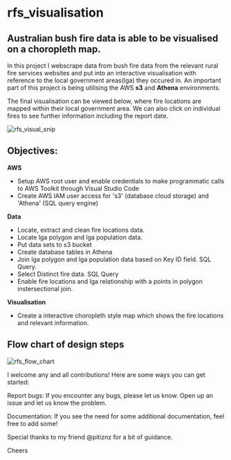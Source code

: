 # rfs_visualisation 

## Australian bush fire data is able to be visualised on a choropleth map.


In this project I webscrape data from bush fire data from the relevant rural fire services websites and put into an interactive visualisation with reference to the local government areas(lga) they occured in.
An important part of this project is being utilising the AWS **s3** and **Athena** environments.

The final visualisation can be viewed below, where fire locations are mapped within their local government area.
We can also click on individual fires to see further information including the report date.

![rfs_visual_snip](https://user-images.githubusercontent.com/114447057/222874721-32062d9c-e3ac-43be-99b5-beebc29f2e28.png)

## Objectives: 
**AWS**
- Setup AWS root user and enable credentials to make programmatic calls to AWS Toolkit through Visual Studio Code
- Create AWS IAM user access for 's3' (database cloud storage) and 'Athena' (SQL query engine)

**Data**
- Locate, extract and clean fire locations data.
- Locate lga polygon and lga population data. 
- Put data sets to s3 bucket
- Create database tables in Athena
- Join lga polygon and lga population data based on Key ID field. SQL Query.
- Select Distinct fire data. SQL Query
- Enable fire locations and lga relationship with a points in polygon instersectional join.

**Visualisation**
- Create a interactive choropleth style map which shows the fire locations and relevant information. 

## Flow chart of design steps

![rfs_flow_chart](https://user-images.githubusercontent.com/114447057/222857356-ff78d288-cf83-4c15-812e-165545e29f16.png)

I welcome any and all contributions! Here are some ways you can get started:

Report bugs: If you encounter any bugs, please let us know. Open up an issue and let us know the problem.

Documentation: If you see the need for some additional documentation, feel free to add some!

Special thanks to my friend @pitiznz for a bit of guidance.

Cheers

